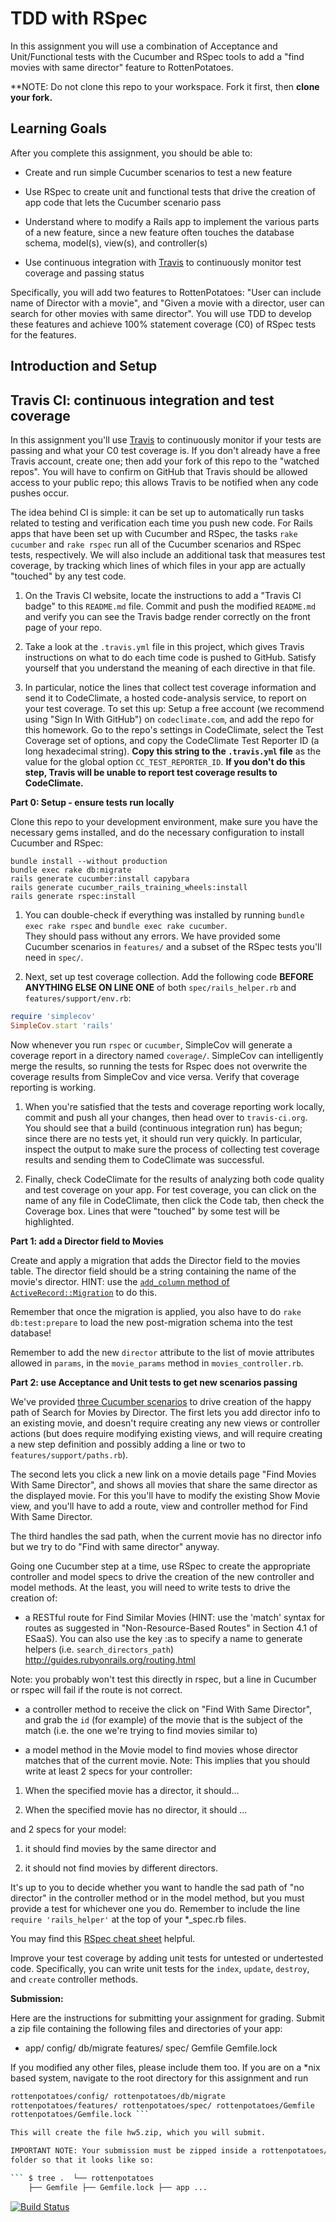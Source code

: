 # TDD with RSpec

In this assignment you will use a combination of Acceptance and
Unit/Functional 
tests with the Cucumber and RSpec tools to add a "find movies with same
director" feature to RottenPotatoes.

**NOTE: Do not clone this repo to your workspace. Fork it first, then
**clone your fork.**

Learning Goals
--------------
After you complete this assignment, you should be able to:

* Create and run simple Cucumber scenarios to test a new feature

* Use RSpec to create unit and functional tests that drive the creation
of app code that lets the Cucumber scenario pass 

* Understand where to modify a Rails app to implement the various parts
of a new feature, since a new feature often touches the database schema,
model(s), view(s), and controller(s)

* Use continuous integration with [Travis](http://travis-ci.org) to
continuously monitor test coverage and passing status

Specifically, you will add two features to RottenPotatoes: "User can
include name of Director with a movie", and "Given a movie with a
director, user can search for other movies with same director".
You will use TDD to develop these features and achieve 100% statement coverage (C0)
of RSpec tests for the features.


Introduction and Setup
----

## Travis CI: continuous integration and test coverage

In this assignment you'll use [Travis](http://travis-ci.org) to
continuously monitor if your tests are passing and what your C0 test coverage is.  If you don't already
have a free Travis account, create one; then add your fork of this
repo to the "watched repos".  You will have to confirm on GitHub that
Travis should be allowed access to your public repo; this allows Travis
to be notified when any code pushes occur.

The idea behind CI is simple: it can be set up to automatically run
tasks related to testing and verification each time you push new code.
For Rails apps that have been set up with Cucumber and RSpec, the tasks
`rake cucumber` and `rake rspec` run all of the Cucumber scenarios and
RSpec tests, respectively.  We will also include an additional task 
that measures test coverage, by tracking which lines of which files in your
app are actually "touched" by any test code.

1. On the Travis CI website, locate the instructions to add a "Travis CI
badge" to this `README.md` file.  Commit and push the modified
`README.md` and verify you can see the Travis badge render correctly on
the front page of your repo.

2. Take a look at the `.travis.yml` file in this project, which gives
Travis instructions on what to do each time code is pushed to GitHub.
Satisfy yourself that you understand the meaning of each directive in
that file.

1. In particular, notice the lines that collect test coverage information and send it to CodeClimate, a hosted
code-analysis service, to report on your test coverage.  To set this up:
Setup a free account (we recommend using "Sign In With GitHub") on `codeclimate.com`, and add the repo for this
homework.  Go to the repo's settings in CodeClimate, select the Test Coverage set of options, and
copy the CodeClimate Test Reporter ID (a long hexadecimal string).  **Copy this string to the `.travis.yml` file** as the value 
for the global option `CC_TEST_REPORTER_ID`.  **If you don't do this step, Travis will be unable to report 
test coverage results to CodeClimate.**

**Part 0: Setup - ensure tests run locally**

Clone this repo to your development environment,  make sure you have the necessary gems installed,
and do the necessary configuration to install Cucumber and RSpec:

```
bundle install --without production
bundle exec rake db:migrate
rails generate cucumber:install capybara 
rails generate cucumber_rails_training_wheels:install 
rails generate rspec:install 
```

1. You can double-check if everything was installed by running `bundle exec rake rspec` and `bundle exec rake cucumber`.  
They should pass without any errors.
We have provided some Cucumber scenarios in `features/` and a subset of
the RSpec tests you'll need in `spec/`.

1. Next, set up test coverage collection.  Add the following code **BEFORE ANYTHING ELSE ON LINE ONE** of both
`spec/rails_helper.rb` and `features/support/env.rb`:

```ruby 
require 'simplecov' 
SimpleCov.start 'rails' 
```

Now whenever you run `rspec` or `cucumber`, SimpleCov will generate a coverage report
in a directory named `coverage/`.  SimpleCov can intelligently merge the results, so running
the tests for Rspec does not overwrite the coverage results from
SimpleCov and vice versa.  Verify that coverage reporting is working.

1. When you're satisfied that the tests and coverage reporting work locally, commit and push all your changes, then head over
to `travis-ci.org`.  You should see that a build (continuous integration run) has begun; since there are no tests yet,
it should run very quickly.  In particular, inspect the output to make sure the process of collecting
test coverage results and sending them to CodeClimate was successful.

1. Finally, check CodeClimate for the results of analyzing both code quality and test coverage on your app.
For test coverage, you can click on the name of any file in CodeClimate, then click the Code tab, then check the 
Coverage box.  Lines that were "touched" by some test will be highlighted.



**Part 1: add a Director field to Movies**

Create and apply a migration that adds the Director field to the movies
table.  The director field should be a string containing the name of the
movie's director.  HINT: use the [`add_column` method of
`ActiveRecord::Migration`](http://apidock.com/rails/ActiveRecord/ConnectionAdapters/SchemaStatements/add_column)
to do this.

Remember that once the migration is applied, you also have to do `rake
db:test:prepare` to load the new post-migration schema into the test
database!

Remember to add the new `director` attribute to the list of movie
attributes allowed in `params`, in the `movie_params` method in
`movies_controller.rb`. 


**Part 2: use Acceptance and Unit tests to get new scenarios passing**

We've provided [three Cucumber scenarios](http://pastebin.com/L6FYWyV7)
to drive creation of the happy path of Search for Movies by Director.
The first lets you add director info to an existing movie, and doesn't
require creating any new views or controller actions (but does require
modifying existing views, and will require creating a new step
definition and possibly adding a line or two to
`features/support/paths.rb`).

The second lets you click a new link on a movie details page "Find
Movies With Same Director", and shows all movies that share the same
director as the displayed movie.  For this you'll have to modify the
existing Show Movie view, and you'll have to add a route, view and
controller method for Find With Same Director.

The third handles the sad path, when the current movie has no director
info but we try to do "Find with same director" anyway.

Going one Cucumber step at a time, use RSpec to create the appropriate
controller and model specs to drive the creation of the new controller
and model methods.  At the least, you will need to write tests to drive
the creation of:

* a RESTful route for Find Similar Movies (HINT: use the 'match' syntax
for routes as suggested in "Non-Resource-Based Routes" in Section 4.1 of
ESaaS). You can also use the key :as to specify a name to generate
helpers (i.e. `search_directors_path`)
http://guides.rubyonrails.org/routing.html 

Note: you probably won't test
this directly in rspec, but a line in Cucumber or rspec will fail if the
route is not correct.

* a controller method to receive the click on "Find With Same Director",
and grab the `id` (for example) of the movie that is the subject of the
match (i.e. the one we're trying to find movies similar to)

* a model method in the Movie model to find movies whose director
matches that of the current movie. Note: This implies that you should
write at least 2 specs for your controller: 

1) When the specified movie has a director, it should...  

2) When the specified movie has no director, it should ... 

and 2 specs for your model: 

1) it should find movies by the same director and 

2) it should not find movies by different directors.

It's up to you to decide whether you want to handle the sad path of "no
director" in the controller method or in the model method, but you must
provide a test for whichever one you do. Remember to include the line
`require 'rails_helper'` at the top of your *_spec.rb files.

You may find this [RSpec cheat sheet](https://devhints.io/rspec) helpful.

Improve your test coverage by adding unit tests for untested or
undertested code. Specifically, you can write unit tests for the
`index`, `update`, `destroy`, and `create` controller methods.

**Submission:**

Here are the instructions for submitting your assignment for
grading. Submit a zip file containing the following files and
directories of your app:

* app/ config/ db/migrate features/ spec/ Gemfile Gemfile.lock

If you modified any other files, please include them too. If you are on
a *nix based system, navigate to the root directory for this assignment
and run

```sh $ cd ..  $ zip -r hw5.zip rottenpotatoes/app/
rottenpotatoes/config/ rottenpotatoes/db/migrate
rottenpotatoes/features/ rottenpotatoes/spec/ rottenpotatoes/Gemfile
rottenpotatoes/Gemfile.lock ```

This will create the file hw5.zip, which you will submit.

IMPORTANT NOTE: Your submission must be zipped inside a rottenpotatoes/
folder so that it looks like so:

``` $ tree .  └── rottenpotatoes
    ├── Gemfile ├── Gemfile.lock ├── app ...
```
[![Build Status](https://travis-ci.org/DJWC-0415/rottenpotatoes-rails-intro.svg?branch=master)](https://travis-ci.org/DJWC-0415/rottenpotatoes-rails-intro)
